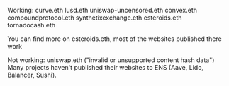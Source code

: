 

Working:
curve.eth
lusd.eth
uniswap-uncensored.eth
convex.eth
compoundprotocol.eth
synthetixexchange.eth
esteroids.eth
tornadocash.eth

You can find more on esteroids.eth, most of the websites published there work

Not working:
uniswap.eth ("invalid or unsupported content hash data")
Many projects haven't published their websites to ENS (Aave, Lido, Balancer, Sushi).
